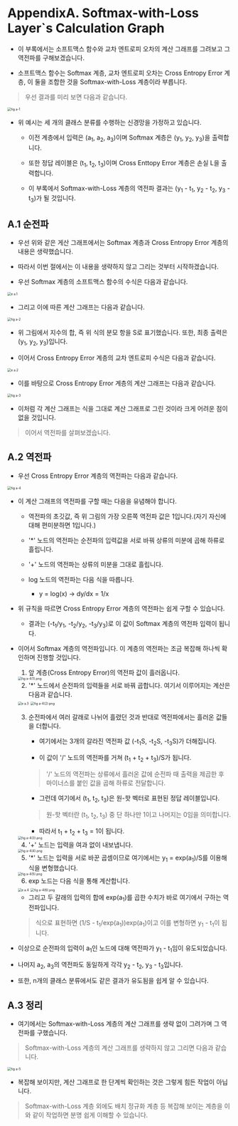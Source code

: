 # AppendixA. Softmax-with-Loss Layer`s Calculation Graph

- 이 부록에서는 소프트맥스 함수와 교차 엔트로피 오차의 계산 그래프를 그려보고 그 역전파를 구해보겠습니다.

- 소프트맥스 함수는 Softmax 계층, 교차 엔트로피 오차는 Cross Entropy Error 계층, 이 둘을 조합한 것을 Softmax-with-Loss 계층이라 부릅니다.

> 우선 결과를 미리 보면 다음과 같습니다.

<img src="README.assets/fig a-1.png" alt="fig a-1" style="zoom:50%;" />

- 위 예시는 세 개의 클래스 분류를 수행하는 신경망을 가정하고 있습니다.

  - 이전 계층에서 입력은 (a<sub>1</sub>, a<sub>2</sub>, a<sub>3</sub>)이며 Softmax 계층은 (y<sub>1</sub>, y<sub>2</sub>, y<sub>3</sub>)을 출력합니다.

  - 또한 정답 레이블은 (t<sub>1</sub>, t<sub>2</sub>, t<sub>3</sub>)이며 Cross Enttopy Error 계층은 손실 L을 출력합니다.

  - 이 부록에서 Softmax-with-Loss 계층의 역전파 결과는 (y<sub>1</sub> - t<sub>1</sub>, y<sub>2</sub> - t<sub>2</sub>, y<sub>3</sub> - t<sub>3</sub>)가 될 것입니다.

## A.1 순전파

- 우선 위와 같은 게산 그래프에서는 Softmax 계층과 Cross Entropy Error 계층의 내용은 생략했습니다.

- 따라서 이번 절에서는 이 내용을 생략하지 않고 그리는 것부터 시작하겠습니다.

- 우선 Softmax 계층의 소프트맥스 함수의 수식은 다음과 같습니다.

<img src="README.assets/e a.1.png" alt="e a.1" style="zoom:50%;" />

- 그리고 이에 따른 계산 그래프는 다음과 같습니다.

<img src="README.assets/fig a-2.png" alt="fig a-2" style="zoom:50%;" />

- 위 그림에서 지수의 합, 즉 위 식의 분모 항을 S로 표기했습니다. 또한, 최종 출력은 (y<sub>1</sub>, y<sub>2</sub>, y<sub>3</sub>)입니다.

- 이어서 Cross Entropy Error 계층의 교차 엔트로피 수식은 다음과 같습니다.

<img src="README.assets/e a.2.png" alt="e a.2" style="zoom:50%;" />

- 이를 바탕으로 Cross Entropy Error 계층의 계산 그래프는 다음과 같습니다.

<img src="README.assets/fig a-3.png" alt="fig a-3" style="zoom:50%;" />

- 이처럼 각 계산 그래프는 식을 그대로 계산 그래프로 그린 것이라 크게 어려운 점이 없을 것입니다.

> 이어서 역전파를 살펴보겠습니다.

## A.2 역전파

- 우선 Cross Entropy Error 계층의 역전파는 다음과 같습니다.

<img src="README.assets/fig a-4.png" alt="fig a-4" style="zoom:50%;" />

- 이 계산 그래프의 역전파를 구할 때는 다음을 유념해야 합니다.

  - 역전파의 초깃값, 즉 위 그림의 가장 오른쪽 역전파 값은 1입니다.(자기 자신에 대해 편미분하면 1입니다.)

  - '\*' 노드의 역전파는 순전파의 입력값을 서로 바꿔 상류의 미분에 곱해 하류로 흘립니다.

  - '+' 노드의 역전파는 상류의 미분을 그대로 흘립니다.

  - log 노드의 역전파는 다음 식을 따릅니다.

    - y = log(x) → dy/dx = 1/x

- 위 규칙을 따르면 Cross Entropy Error 계층의 역전파는 쉽게 구할 수 있습니다.

  - 결과는 (-t<sub>1</sub>/y<sub>1</sub>, -t<sub>2</sub>/y<sub>2</sub>, -t<sub>3</sub>/y<sub>3</sub>)로 이 값이 Softmax 계층의 역전파 입력이 됩니다.

- 이어서 Softmax 계층의 역전파입니다. 이 계층의 역전파는 조금 복잡해 하나씩 확인하며 진행할 것입니다.

  1. 앞 계층(Cross Entropy Error)의 역전파 값이 흘러옵니다.

  <img src="README.assets/fig a-4(1).png" alt="fig a-4(1).png" style="zoom:50%;" />

  2. '\*' 노드에서 순전파의 입력들을 서로 바꿔 곱합니다. 여기서 이루어지는 계산은 다음과 같습니다.

  <img src="README.assets/e a.3.png" alt="e a.3" style="zoom:50%;" />

  <img src="README.assets/fig a-4(2).png" alt="fig a-4(2).png" style="zoom:50%;" />

  3. 순전파에서 여러 갈래로 나뉘어 흘렸던 것과 반대로 역전파에서는 흘러온 값들을 더합니다.

     - 여기에서는 3개의 갈라진 역전파 값 (-t<sub>1</sub>S, -t<sub>2</sub>S, -t<sub>3</sub>S)가 더해집니다.

     - 이 값이 '/' 노드의 역전파를 거쳐 (t<sub>1</sub> + t<sub>2</sub> + t<sub>3</sub>)/S가 됩니다.

     > '/' 노드의 역전파는 상류에서 흘러온 값에 순전파 때 출력을 제곱한 후 마이너스를 붙인 값을 곱해 하류로 전달합니다.

     - 그런데 여기에서 (t<sub>1</sub>, t<sub>2</sub>, t<sub>3</sub>)은 원-핫 벡터로 표현된 정답 레이블입니다.

     > 원-핫 벡터란 (t<sub>1</sub>, t<sub>2</sub>, t<sub>3</sub>) 중 단 하나만 1이고 나머지는 0임을 의미합니다.

     - 따라서 t<sub>1</sub> + t<sub>2</sub> + t<sub>3</sub> = 1이 됩니다.

  <img src="README.assets/fig a-4(3).png" alt="fig a-4(3).png" style="zoom:50%;" />

  4. '+' 노드는 입력을 여과 없이 내보냅니다.

  <img src="README.assets/fig a-4(4).png" alt="fig a-4(4).png" style="zoom:50%;" />

  5. '\*' 노드는 입력을 서로 바꾼 곱셈이므로 여기에서는 y<sub>1</sub> = exp(a<sub>1</sub>)/S를 이용해 식을 변형했습니다.

  <img src="README.assets/fig a-4(5).png" alt="fig a-4(5).png" style="zoom:50%;" />

  6. exp 노드는 다음 식을 통해 계산합니다.

  <img src="README.assets/e a.4.png" alt="e a.4" style="zoom:50%;" />

  <img src="README.assets/fig a-4(6).png" alt="fig a-4(6).png" style="zoom:50%;" />

  - 그리고 두 갈래의 입력의 합에 exp(a<sub>1</sub>)를 곱한 수치가 바로 여기에서 구하는 역전파입니다.

  > 식으로 표현하면 (1/S - t<sub>1</sub>/exp(a<sub>1</sub>))exp(a<sub>1</sub>)이고 이를 변형하면 y<sub>1</sub> - t<sub>1</sub>이 됩니다.

- 이상으로 순전파의 입력이 a<sub>1</sub>인 노드에 대해 역전파가 y<sub>1</sub> - t<sub>1</sub>임이 유도되었습니다.

- 나머지 a<sub>2</sub>, a<sub>3</sub>의 역전파도 동일하게 각각 y<sub>2</sub> - t<sub>2</sub>, y<sub>3</sub> - t<sub>3</sub>입니다.

- 또한, n개의 클래스 분류에서도 같은 결과가 유도됨을 쉽게 알 수 있습니다.

## A.3 정리

- 여기에서는 Softmax-with-Loss 계층의 계산 그래프를 생략 없이 그려가며 그 역전파를 구했습니다.

> Softmax-with-Loss 계층의 계산 그래프를 생략하지 않고 그리면 다음과 같습니다.

<img src="README.assets/fig a-5.png" alt="fig a-5" style="zoom:50%;" />

- 복잡해 보이지만, 계산 그래프로 한 단계씩 확인하는 것은 그렇게 힘든 작업이 아닙니다.

> Softmax-with-Loss 계층 외에도 배치 정규화 계층 등 복잡해 보이는 계층을 이와 같이 작업하면 분명 쉽게 이해할 수 있습니다.
